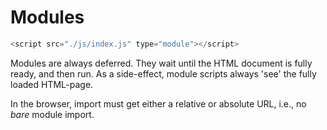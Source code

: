 # Modules

```javascript
<script src="./js/index.js" type="module"></script>
```

Modules are always deferred. They wait until the HTML document is fully ready, and then run. 
As a side-effect, module scripts always 'see' the fully loaded HTML-page.

In the browser, import must get either a relative or absolute URL, i.e., no *bare* module import.
